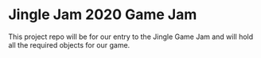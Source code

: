 # Jingle Jam 2020 Game Jam
 This project repo will be for our entry to the Jingle Game Jam and will hold all the required objects for our game. 
